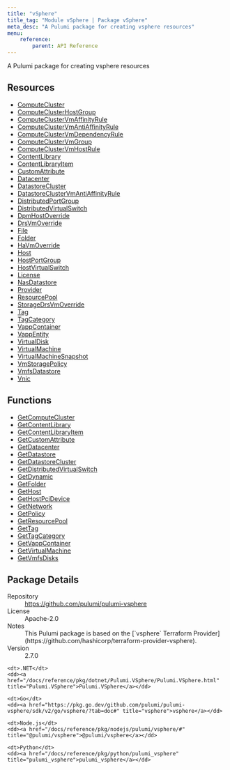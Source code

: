 ```yaml
---
title: "vSphere"
title_tag: "Module vSphere | Package vSphere"
meta_desc: "A Pulumi package for creating vsphere resources"
menu:
    reference:
        parent: API Reference
---
```


<!-- WARNING: this file was generated by Pulumi Docs Generator. -->
<!-- Do not edit by hand unless you're certain you know what you are doing! -->

A Pulumi package for creating vsphere resources

<h2 id="resources">Resources</h2>
<ul class="api">
    <li><a href="computecluster" title="ComputeCluster"><span class="symbol resource"></span>ComputeCluster</a></li>
    <li><a href="computeclusterhostgroup" title="ComputeClusterHostGroup"><span class="symbol resource"></span>ComputeClusterHostGroup</a></li>
    <li><a href="computeclustervmaffinityrule" title="ComputeClusterVmAffinityRule"><span class="symbol resource"></span>ComputeClusterVmAffinityRule</a></li>
    <li><a href="computeclustervmantiaffinityrule" title="ComputeClusterVmAntiAffinityRule"><span class="symbol resource"></span>ComputeClusterVmAntiAffinityRule</a></li>
    <li><a href="computeclustervmdependencyrule" title="ComputeClusterVmDependencyRule"><span class="symbol resource"></span>ComputeClusterVmDependencyRule</a></li>
    <li><a href="computeclustervmgroup" title="ComputeClusterVmGroup"><span class="symbol resource"></span>ComputeClusterVmGroup</a></li>
    <li><a href="computeclustervmhostrule" title="ComputeClusterVmHostRule"><span class="symbol resource"></span>ComputeClusterVmHostRule</a></li>
    <li><a href="contentlibrary" title="ContentLibrary"><span class="symbol resource"></span>ContentLibrary</a></li>
    <li><a href="contentlibraryitem" title="ContentLibraryItem"><span class="symbol resource"></span>ContentLibraryItem</a></li>
    <li><a href="customattribute" title="CustomAttribute"><span class="symbol resource"></span>CustomAttribute</a></li>
    <li><a href="datacenter" title="Datacenter"><span class="symbol resource"></span>Datacenter</a></li>
    <li><a href="datastorecluster" title="DatastoreCluster"><span class="symbol resource"></span>DatastoreCluster</a></li>
    <li><a href="datastoreclustervmantiaffinityrule" title="DatastoreClusterVmAntiAffinityRule"><span class="symbol resource"></span>DatastoreClusterVmAntiAffinityRule</a></li>
    <li><a href="distributedportgroup" title="DistributedPortGroup"><span class="symbol resource"></span>DistributedPortGroup</a></li>
    <li><a href="distributedvirtualswitch" title="DistributedVirtualSwitch"><span class="symbol resource"></span>DistributedVirtualSwitch</a></li>
    <li><a href="dpmhostoverride" title="DpmHostOverride"><span class="symbol resource"></span>DpmHostOverride</a></li>
    <li><a href="drsvmoverride" title="DrsVmOverride"><span class="symbol resource"></span>DrsVmOverride</a></li>
    <li><a href="file" title="File"><span class="symbol resource"></span>File</a></li>
    <li><a href="folder" title="Folder"><span class="symbol resource"></span>Folder</a></li>
    <li><a href="havmoverride" title="HaVmOverride"><span class="symbol resource"></span>HaVmOverride</a></li>
    <li><a href="host" title="Host"><span class="symbol resource"></span>Host</a></li>
    <li><a href="hostportgroup" title="HostPortGroup"><span class="symbol resource"></span>HostPortGroup</a></li>
    <li><a href="hostvirtualswitch" title="HostVirtualSwitch"><span class="symbol resource"></span>HostVirtualSwitch</a></li>
    <li><a href="license" title="License"><span class="symbol resource"></span>License</a></li>
    <li><a href="nasdatastore" title="NasDatastore"><span class="symbol resource"></span>NasDatastore</a></li>
    <li><a href="provider" title="Provider"><span class="symbol resource"></span>Provider</a></li>
    <li><a href="resourcepool" title="ResourcePool"><span class="symbol resource"></span>ResourcePool</a></li>
    <li><a href="storagedrsvmoverride" title="StorageDrsVmOverride"><span class="symbol resource"></span>StorageDrsVmOverride</a></li>
    <li><a href="tag" title="Tag"><span class="symbol resource"></span>Tag</a></li>
    <li><a href="tagcategory" title="TagCategory"><span class="symbol resource"></span>TagCategory</a></li>
    <li><a href="vappcontainer" title="VappContainer"><span class="symbol resource"></span>VappContainer</a></li>
    <li><a href="vappentity" title="VappEntity"><span class="symbol resource"></span>VappEntity</a></li>
    <li><a href="virtualdisk" title="VirtualDisk"><span class="symbol resource"></span>VirtualDisk</a></li>
    <li><a href="virtualmachine" title="VirtualMachine"><span class="symbol resource"></span>VirtualMachine</a></li>
    <li><a href="virtualmachinesnapshot" title="VirtualMachineSnapshot"><span class="symbol resource"></span>VirtualMachineSnapshot</a></li>
    <li><a href="vmstoragepolicy" title="VmStoragePolicy"><span class="symbol resource"></span>VmStoragePolicy</a></li>
    <li><a href="vmfsdatastore" title="VmfsDatastore"><span class="symbol resource"></span>VmfsDatastore</a></li>
    <li><a href="vnic" title="Vnic"><span class="symbol resource"></span>Vnic</a></li>
</ul>

<h2 id="functions">Functions</h2>
<ul class="api">
    <li><a href="getcomputecluster" title="GetComputeCluster"><span class="symbol function"></span>GetComputeCluster</a></li>
    <li><a href="getcontentlibrary" title="GetContentLibrary"><span class="symbol function"></span>GetContentLibrary</a></li>
    <li><a href="getcontentlibraryitem" title="GetContentLibraryItem"><span class="symbol function"></span>GetContentLibraryItem</a></li>
    <li><a href="getcustomattribute" title="GetCustomAttribute"><span class="symbol function"></span>GetCustomAttribute</a></li>
    <li><a href="getdatacenter" title="GetDatacenter"><span class="symbol function"></span>GetDatacenter</a></li>
    <li><a href="getdatastore" title="GetDatastore"><span class="symbol function"></span>GetDatastore</a></li>
    <li><a href="getdatastorecluster" title="GetDatastoreCluster"><span class="symbol function"></span>GetDatastoreCluster</a></li>
    <li><a href="getdistributedvirtualswitch" title="GetDistributedVirtualSwitch"><span class="symbol function"></span>GetDistributedVirtualSwitch</a></li>
    <li><a href="getdynamic" title="GetDynamic"><span class="symbol function"></span>GetDynamic</a></li>
    <li><a href="getfolder" title="GetFolder"><span class="symbol function"></span>GetFolder</a></li>
    <li><a href="gethost" title="GetHost"><span class="symbol function"></span>GetHost</a></li>
    <li><a href="gethostpcidevice" title="GetHostPciDevice"><span class="symbol function"></span>GetHostPciDevice</a></li>
    <li><a href="getnetwork" title="GetNetwork"><span class="symbol function"></span>GetNetwork</a></li>
    <li><a href="getpolicy" title="GetPolicy"><span class="symbol function"></span>GetPolicy</a></li>
    <li><a href="getresourcepool" title="GetResourcePool"><span class="symbol function"></span>GetResourcePool</a></li>
    <li><a href="gettag" title="GetTag"><span class="symbol function"></span>GetTag</a></li>
    <li><a href="gettagcategory" title="GetTagCategory"><span class="symbol function"></span>GetTagCategory</a></li>
    <li><a href="getvappcontainer" title="GetVappContainer"><span class="symbol function"></span>GetVappContainer</a></li>
    <li><a href="getvirtualmachine" title="GetVirtualMachine"><span class="symbol function"></span>GetVirtualMachine</a></li>
    <li><a href="getvmfsdisks" title="GetVmfsDisks"><span class="symbol function"></span>GetVmfsDisks</a></li>
</ul>

<h2 id="package-details">Package Details</h2>
<dl class="package-details">
	<dt>Repository</dt>
	<dd><a href="https://github.com/pulumi/pulumi-vsphere">https://github.com/pulumi/pulumi-vsphere</a></dd>
	<dt>License</dt>
	<dd>Apache-2.0</dd>
	<dt>Notes</dt>
	<dd>This Pulumi package is based on the [`vsphere` Terraform Provider](https://github.com/hashicorp/terraform-provider-vsphere).</dd>
	<dt>Version</dt>
	<dd>2.7.0</dd>
</dl>



<dl class="tabular">

    <dt>.NET</dt>
    <dd><a href="/docs/reference/pkg/dotnet/Pulumi.VSphere/Pulumi.VSphere.html" title="Pulumi.VSphere">Pulumi.VSphere</a></dd>

    <dt>Go</dt>
    <dd><a href="https://pkg.go.dev/github.com/pulumi/pulumi-vsphere/sdk/v2/go/vsphere/?tab=doc#" title="vsphere">vsphere</a></dd>

    <dt>Node.js</dt>
    <dd><a href="/docs/reference/pkg/nodejs/pulumi/vsphere/#" title="@pulumi/vsphere">@pulumi/vsphere</a></dd>

    <dt>Python</dt>
    <dd><a href="/docs/reference/pkg/python/pulumi_vsphere" title="pulumi_vsphere">pulumi_vsphere</a></dd>

</dl>

